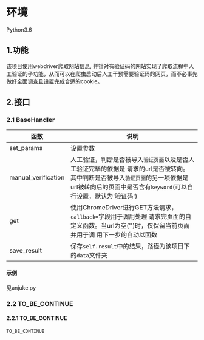 # 环境
Python3.6

## 1.功能
该项目使用webdriver爬取网站信息, 并针对有验证码的网站实现了爬取流程中人工验证的子功能，从而可以在爬虫启动后人工干预需要验证码的网页，而不必事先做好全面调查且设置完成合适的cookie。


## 2.接口

### 2.1 BaseHandler

| 函数 |   说明   |
| ---- | -------- |
| set_params | 设置参数 |
| manual_verification  | 人工验证，判断是否被导入`验证页面`以及是否人工验证完毕的依据是  请求的url是否被转向。其中判断是否被导入`验证页面`的另一项依据是  url被转向后的页面中是否含有`keyword`(可以自行设置，默认为'验证码') |
| get  | 使用ChromeDriver进行GET方法请求，`callback=`字段用于调用处理  请求完页面的自定义函数。当url为空('')时，仅保留当前页面并用于调  用下一步的自动以函数 |
| save_result  | 保存`self.result`中的结果，路径为该项目下的`data`文件夹|

#### 示例

见anjuke.py

### 2.2 TO_BE_CONTINUE

#### 2.2.1 TO_BE_CONTINUE

```
TO_BE_CONTINUE
```


